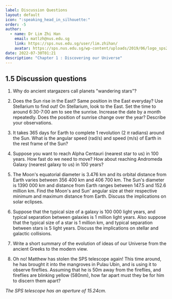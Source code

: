 ```yaml
---
label: Discussion Questions
layout: default
icon: ":speaking_head_in_silhouette:"
order: -5
author:
  - name: Dr Lim Zhi Han
    email: matlzh@nus.edu.sg
    link: https://sps.nus.edu.sg/user/lim.zhihan/
    avatar: https://sps.nus.edu.sg/wp-content/uploads/2019/06/logo_sps20.png
date: 2022-07-30T01:21
description: "Chapter 1 : Discovering our Universe"
---
```


## 1.5 Discussion questions
1. Why do ancient stargazers call planets "wandering stars"? 

2. Does the Sun rise in the East? Same position in the East everyday?
Use Stellarium to find out! On Stellarium, look to the East. Set the
time to around 6:30-7:00 am to see the sunrise. Increase the date
by a month repeatedly. Does the position of sunrise change over the
year? Describe your observations.

3. It takes 365 days for Earth to complete 1 revolution (2 $\pi$ radians)
around the Sun. What is the angular speed (rad/s) and speed (m/s)
of Earth in the rest frame of the Sun?

4. Suppose you want to reach Alpha Centauri (nearest star to us) in 100
years. How fast do we need to move? How about reaching Andromeda Galaxy
(nearest galaxy to us) in 100 years?

5. The Moon's equatorial diameter is 3.476 km and its orbital distance
from Earth varies between 356 400 km and 406 700 km. The Sun's diameter
is 1390 000 km and distance from Earth ranges between 147.5 and 152.6
million km. Find the Moon's and Sun' angular size at their respective
minimum and maximum distance from Earth. Discuss the implications
on solar eclipses.

6. Suppose that the typical size of a galaxy is 100 000 light years,
and typical separation between galaxies is 1 million light years.
Also suppose that the typical size of a star is 1 million km, and
typical separation between stars is 5 light years. Discuss the implications
on stellar and galactic collisions.

7. Write a short summary of the evolution of ideas of our Universe from
the ancient Greeks to the modern view. 

8. Oh no! Matthew has stolen the SPS telescope again! This time around, he has brought it into the mangroves in Pulau Ubin, and is using it to observe fireflies. Assuming that he is 50m away from the fireflies, and fireflies are blinking yellow (580nm), how far apart must they be for him to discern them apart?

  *The SPS telescope has an aperture of 15.24cm.*

